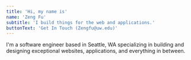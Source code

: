 ```yaml
---
title: 'Hi, my name is'
name: 'Zeng Fu'
subtitle: 'I build things for the web and applications.'
buttonText: 'Get In Touch (Zengfu@uw.edu)'
---
```


I'm a software engineer based in Seattle, WA specializing in building and designing exceptional websites, applications, and everything in between.
